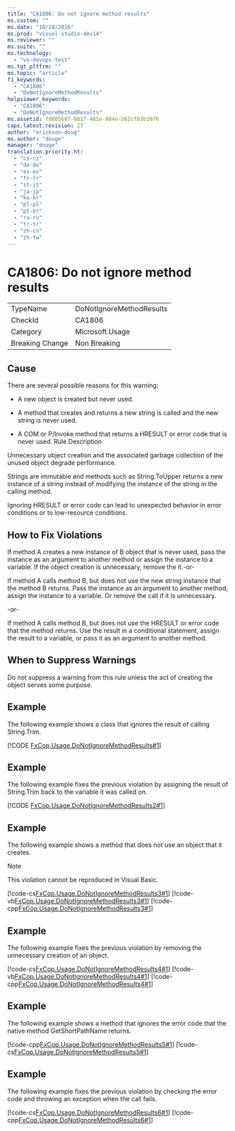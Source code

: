 ```yaml
---
title: "CA1806: Do not ignore method results"
ms.custom: ""
ms.date: "10/28/2016"
ms.prod: "visual-studio-dev14"
ms.reviewer: ""
ms.suite: ""
ms.technology: 
  - "vs-devops-test"
ms.tgt_pltfrm: ""
ms.topic: "article"
f1_keywords: 
  - "CA1806"
  - "DoNotIgnoreMethodResults"
helpviewer_keywords: 
  - "CA1806"
  - "DoNotIgnoreMethodResults"
ms.assetid: fd805687-0817-481e-804e-b62cfb3b1076
caps.latest.revision: 27
author: "erickson-doug"
ms.author: "douge"
manager: "douge"
translation.priority.ht: 
  - "cs-cz"
  - "de-de"
  - "es-es"
  - "fr-fr"
  - "it-it"
  - "ja-jp"
  - "ko-kr"
  - "pl-pl"
  - "pt-br"
  - "ru-ru"
  - "tr-tr"
  - "zh-cn"
  - "zh-tw"
---
```

# CA1806: Do not ignore method results
|||  
|-|-|  
|TypeName|DoNotIgnoreMethodResults|  
|CheckId|CA1806|  
|Category|Microsoft.Usage|  
|Breaking Change|Non Breaking|  
  
## Cause  
 There are several possible reasons for this warning:  
  
-   A new object is created but never used.  
  
-   A method that creates and returns a new string is called and the new string is never used.  
  
-   A COM or P/Invoke method that returns a HRESULT or error code that is never used. Rule Description  
  
 Unnecessary object creation and the associated garbage collection of the unused object degrade performance.  
  
 Strings are immutable and methods such as String.ToUpper returns a new instance of a string instead of modifying the instance of the string in the calling method.  
  
 Ignoring HRESULT or error code can lead to unexpected behavior in error conditions or to low-resource conditions.  
  
## How to Fix Violations  
 If method A creates a new instance of B object that is never used, pass the instance as an argument to another method or assign the instance to a variable. If the object creation is unnecessary, remove the it.-or-  
  
 If method A calls method B, but does not use the new string instance that the method B returns. Pass the instance as an argument to another method, assign the instance to a variable. Or remove the call if it is unnecessary.  
  
 -or-  
  
 If method A calls method B, but does not use the HRESULT or error code that the method returns. Use the result in a conditional statement, assign the result to a variable, or pass it as an argument to another method.  
  
## When to Suppress Warnings  
 Do not suppress a warning from this rule unless the act of creating the object serves some purpose.  
  
## Example  
 The following example shows a class that ignores the result of calling String.Trim.  
  
 [!CODE [FxCop.Usage.DoNotIgnoreMethodResults#1](FxCop.Usage.DoNotIgnoreMethodResults#1)]  
  
## Example  
 The following example fixes the previous violation by assigning the result of String.Trim back to the variable it was called on.  
  
 [!CODE [FxCop.Usage.DoNotIgnoreMethodResults2#1](FxCop.Usage.DoNotIgnoreMethodResults2#1)]  
  
## Example  
 The following example shows a method that does not use an object that it creates.  
  
> [!NOTE]
>  This violation cannot be reproduced in Visual Basic.  
  
 [!code-cs[FxCop.Usage.DoNotIgnoreMethodResults3#1](../code-quality/codesnippet/CSharp/ca1806-do-not-ignore-method-results_1.cs)]
 [!code-vb[FxCop.Usage.DoNotIgnoreMethodResults3#1](../code-quality/codesnippet/VisualBasic/ca1806-do-not-ignore-method-results_1.vb)]
 [!code-cpp[FxCop.Usage.DoNotIgnoreMethodResults3#1](../code-quality/codesnippet/CPP/ca1806-do-not-ignore-method-results_1.cpp)]  
  
## Example  
 The following example fixes the previous violation by removing the unnecessary creation of an object.  
  
 [!code-cs[FxCop.Usage.DoNotIgnoreMethodResults4#1](../code-quality/codesnippet/CSharp/ca1806-do-not-ignore-method-results_2.cs)]
 [!code-vb[FxCop.Usage.DoNotIgnoreMethodResults4#1](../code-quality/codesnippet/VisualBasic/ca1806-do-not-ignore-method-results_2.vb)]
 [!code-cpp[FxCop.Usage.DoNotIgnoreMethodResults4#1](../code-quality/codesnippet/CPP/ca1806-do-not-ignore-method-results_2.cpp)]  
  
## Example  
 The following example shows a method that ignores the error code that the native method GetShortPathName returns.  
  
 [!code-cpp[FxCop.Usage.DoNotIgnoreMethodResults5#1](../code-quality/codesnippet/CPP/ca1806-do-not-ignore-method-results_3.cpp)]
 [!code-cs[FxCop.Usage.DoNotIgnoreMethodResults5#1](../code-quality/codesnippet/CSharp/ca1806-do-not-ignore-method-results_3.cs)]  
  
## Example  
 The following example fixes the previous violation by checking the error code and throwing an exception when the call fails.  
  
 [!code-cs[FxCop.Usage.DoNotIgnoreMethodResults6#1](../code-quality/codesnippet/CSharp/ca1806-do-not-ignore-method-results_4.cs)]
 [!code-cpp[FxCop.Usage.DoNotIgnoreMethodResults6#1](../code-quality/codesnippet/CPP/ca1806-do-not-ignore-method-results_4.cpp)]